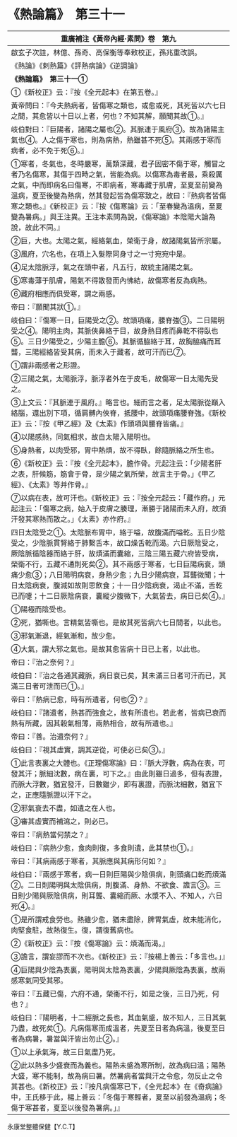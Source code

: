 # 《熱論篇》　第三十一

|**重廣補注《黃帝內經·素問》卷　第九**|
|---|
|啟玄子次註，林億、孫奇、高保衡等奉敕校正，孫兆重改誤。|
|《熱論》《剌熱篇》《評熱病論》《逆調論》|
|**《熱論篇》　第三十一①**|
|①《新校正》云：『按《全元起本》在第五卷。』|
|黃帝問曰：『今夫熱病者，皆傷寒之類也，或愈或死，其死皆以六七日之間，其愈皆以十日以上者，何也？不知其解，願聞其故①。』|
|岐伯對曰：『巨陽者，諸陽之屬也②。其脈連于風府③。故為諸陽主氣也④。人之傷于寒也，則為病熱，熱雖甚不死⑤。其兩感于寒而病者，必不免于死⑥。』|
|①寒者，冬氣也，冬時嚴寒，萬類深藏，君子固密不傷于寒，觸冒之者乃名傷寒，其傷于四時之氣，皆能為病。以傷寒為毒者最，乘殺厲之氣，中而即病名曰傷寒，不即病者，寒毒藏于肌膚，至夏至前變為溫病，夏至後變為熱病，然其發起皆為傷寒致之，故曰：『熱病者皆傷寒之類也。』《新校正》云：『按《傷寒論》云：「至春變為溫病，至夏變為暑病。」與王注異。王注本素問為說，《傷寒論》本陰陽大論為說，故此不同。』|
|②巨，大也。太陽之氣，經絡氣血，榮衛于身，故諸陽氣皆所宗屬。|
|③風府，穴名也，在項上入髮際同身寸之一寸宛宛中是。|
|④足太陰脈浮，氣之在頭中者，凡五行，故統主諸陽之氣。|
|⑤寒毒薄于肌膚，陽氣不得散發而內怫結，故傷寒者反為病熱。|
|⑥藏府相應而俱受寒，謂之兩感。|
|帝曰：『願聞其狀①。』|
|岐伯曰：『傷寒一日，巨陽受之②。故頭項痛，腰脊強③。二日陽明受之④。陽明主肉，其脈俠鼻絡于目，故身熱目疼而鼻乾不得臥也⑤。三日少陽受之，少陽主膽⑥。其脈循脇絡于耳，故胸脇痛而耳聾，三陽經絡皆受其病，而未入于藏者，故可汗而已⑦。|
|①謂非兩感者之形證。|
|②三陽之氣，太陽脈浮，脈浮者外在于皮毛，故傷寒一日太陽先受之。|
|③上文云：『其脈連于風府。』略言也。細而言之者，足太陽脈從巔入絡腦，還出別下項，循肩髆內俠脊，抵腰中，故頭項痛腰脊強。《新校正》云：『按《甲乙經》及《太素》作頭項與腰脊皆痛。』|
|④以陽感熱，同氣相求，故自太陽入陽明也。|
|⑤身熱者，以肉受邪，胃中熱煩，故不得臥，餘隨脈絡之所生也。|
|⑥《新校正》云：『按《全元起本》，膽作骨。元起注云：「少陽者肝之表，肝候筋，筋會于骨，是少陽之氣所榮，故言主于骨。」《甲乙經》、《太素》等并作骨。』|
|⑦以病在表，故可汗也。《新校正》云：『按全元起云：「藏作府。」元起注云：「傷寒之病，始入于皮膚之腠理，漸勝于諸陽而未入府，故須汗發其寒熱而散之。」《太素》亦作府。』|
|四日太陰受之①。太陰脈布胃中，絡于嗌，故腹滿而嗌乾。五日少陰受之，少陰脈貫腎絡于肺繫舌本，故口燥舌乾而渴。六日厥陰受之，厥陰脈循陰器而絡于肝，故煩滿而囊縮，三陰三陽五藏六府皆受病，榮衛不行，五藏不通則死矣②。其不兩感于寒者，七日巨陽病衰，頭痛少愈③；八日陽明病衰，身熱少愈；九日少陽病衰，耳聾微聞；十日太陰病衰，腹減如故則思飲食；十一日少陰病衰，渴止不滿，舌乾已而嚏；十二日厥陰病衰，囊縱少腹微下，大氣皆去，病日已矣④。』|
|①陽極而陰受也。|
|②死，猶嘶也。言精氣皆嘶也。是故其死皆病六七日間者，以此也。|
|③邪氣漸退，經氣漸和，故少愈。|
|④大氣，謂大邪之氣也。是故其愈皆病十日已上者，以此也。|
|帝曰：『治之奈何？』|
|岐伯曰：『治之各通其藏脈，病日衰已矣，其未滿三日者可汗而已，其滿三日者可泄而已①。』|
|帝曰：『熱病已愈，時有所遺者，何也②？』|
|岐伯曰：『諸遺者，熱甚而強食之，故有所遺也。若此者，皆病已衰而熱有所藏，因其榖氣相薄，兩熱相合，故有所遺也。』|
|帝曰：『善。治遺奈何？』|
|岐伯曰：『視其虛實，調其逆從，可使必已矣③。』|
|①此言表裏之大體也。《正理傷寒論》曰：『脈大浮數，病為在表，可發其汗；脈細沈數，病在裏，可下之。』由此則雖日過多，但有表證，而脈大浮數，猶宜發汗，日數雖少，即有裏證，而脈沈細數，猶宜下之，正應隨脈證以汗下之。|
|②邪氣衰去不盡，如遺之在人也。|
|③審其虛實而補瀉之，則必已。|
|帝曰：『病熱當何禁之？』|
|岐伯曰：『病熱少愈，食肉則復，多食則遺，此其禁也①。』|
|帝曰：『其病兩感于寒者，其脈應與其病形何如？』|
|岐伯曰：『兩感于寒者，病一日則巨陽與少陰俱病，則頭痛口乾而煩滿②。二日則陽明與太陰俱病，則腹滿、身熱、不欲食、譫言③。三日則少陽與厥陰俱病，則耳聾、囊縮而厥、水漿不入、不知人，六日死④。』|
|①是所謂戒食勞也。熱雖少愈，猶未盡除，脾胃氣虛，故未能消化，肉堅食駐，故熱復生。復，謂復舊病也。|
|②《新校正》云：『按《傷寒論》云：煩滿而渴。』|
|③譫言，謂妄謬而不次也。《新校正》云：『按楊上善云：「多言也。」』|
|④巨陽與少陰為表裏，陽明與太陰為表裏，少陽與厥陰為表裏，故兩感寒氣同受其邪。|
|帝曰：『五藏已傷，六府不通，榮衞不行，如是之後，三日乃死，何也？』|
|岐伯曰：『陽明者，十二經脈之長也，其血氣盛，故不知人，三日其氣乃盡，故死矣①。凡病傷寒而成溫者，先夏至日者為病溫，後夏至日者為病暑，暑當與汗皆出勿止②。』|
|①以上承氣海，故三日氣盡乃死。|
|②此以熱多少盛衰而為義也。陽熱未盛為寒所制，故為病曰溫；陽熱大盛，寒不能制，故為病曰暑。然暑病者當與汗之令愈，勿反止之令其甚也。《新校正》云：『按凡病傷寒已下，《全元起本》在《奇病論》中，王氏移于此，楊上善云：「冬傷于寒輕者，夏至以前發為溫病；冬傷于寒甚者，夏至以後發為暑病。」』|


永康堂整體保健【Y.C.T】


